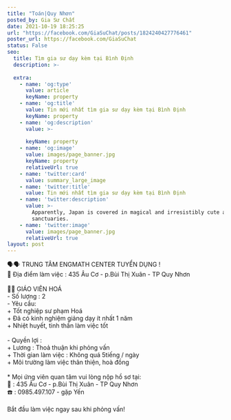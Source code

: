 ```yaml
---
title: "Toán|Quy Nhơn"
posted_by: Gia Sư Chất
date: 2021-10-19 18:25:25
url: "https://facebook.com/GiaSuChat/posts/1824240427776461"
poster_url: https://facebook.com/GiaSuChat
status: False
seo:
  title: Tìm gia sư dạy kèm tại Bình Định
  description: >-
    
  extra:
    - name: 'og:type'
      value: article
      keyName: property
    - name: 'og:title'
      value: Tin mới nhất tìm gia sư dạy kèm tại Bình Định
      keyName: property
    - name: 'og:description'
      value: >-
        
      keyName: property
    - name: 'og:image'
      value: images/page_banner.jpg
      keyName: property
      relativeUrl: true
    - name: 'twitter:card'
      value: summary_large_image
    - name: 'twitter:title'
      value: Tin mới nhất tìm gia sư dạy kèm tại Bình Định
    - name: 'twitter:description'
      value: >-
        Apparently, Japan is covered in magical and irresistibly cute animal
        sanctuaries.
    - name: 'twitter:image'
      value: images/page_banner.jpg
      relativeUrl: true
layout: post
---
```

🗣🗣 TRUNG TÂM ENGMATH CENTER TUYỂN DỤNG !<br>🏣 Địa điểm làm việc : 435 Âu Cơ - p.Bùi Thị Xuân - TP Quy Nhơn<br><br>👷‍♀️ GIÁO VIÊN HOÁ<br>- Số lượng : 2<br>- Yêu cầu:<br>+ Tốt nghiệp sư phạm Hoá<br>+ Đã có kinh nghiệm giảng dạy ít nhất 1 năm<br>+ Nhiệt huyết, tinh thần làm việc tốt<br><br>- Quyền lợi :<br>+ Lương : Thoả thuận khi phỏng vấn<br>+ Thời gian làm việc : Không quá 5tiếng / ngày<br>+ Môi trường làm việc thân thiện, hoà đồng<br><br>* Mọi ứng viên quan tâm vui lòng nộp hồ sơ tại:<br>🏣 : 435 Âu Cơ - p.Bùi Thị Xuân - TP Quy Nhơn<br>☎️ : 0985.497.107 - gặp Yến<br><br>Bắt đầu làm việc ngay sau khi phỏng vấn!
